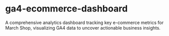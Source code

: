 # ga4-ecommerce-dashboard
A comprehensive analytics dashboard tracking key e-commerce metrics for March Shop, visualizing GA4 data to uncover actionable business insights.
